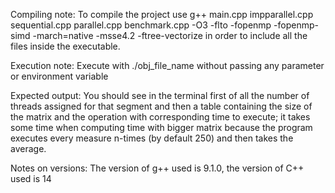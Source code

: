 Compiling note: To compile the project use g++ main.cpp impparallel.cpp sequential.cpp parallel.cpp benchmark.cpp -O3 -flto -fopenmp -fopenmp-simd -march=native -msse4.2 -ftree-vectorize in order to include all the files inside the executable.

Execution note: Execute with ./obj_file_name without passing any parameter or environment variable

Expected output: You should see in the terminal first of all the number of threads assigned for that segment and then a table containing the size of the matrix and the operation with corresponding time to execute; it takes some time when computing time with bigger 
  matrix because the program executes every measure n-times (by default 250) and then takes the average.

Notes on versions: The version of g++ used is 9.1.0, the version of C++ used is 14
